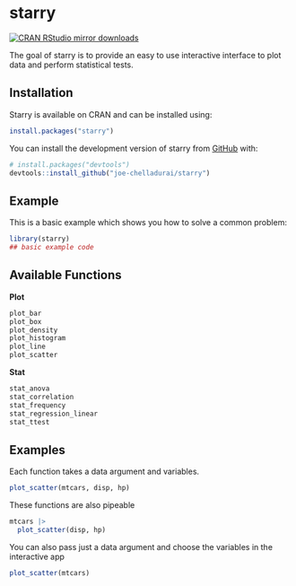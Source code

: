 # starry

<!-- badges: start -->
[![CRAN RStudio mirror downloads](https://cranlogs.r-pkg.org/badges/grand-total/starry?color=blue)](https://r-pkg.org/pkg/starry)
<!-- badges: end -->




The goal of starry is to provide an easy to use interactive interface to plot data and perform statistical tests.



## Installation


Starry is available on CRAN and can be installed using:

```r
install.packages("starry")
```

You can install the development version of starry from [GitHub](https://github.com/) with:

``` r
# install.packages("devtools")
devtools::install_github("joe-chelladurai/starry")
```

## Example

This is a basic example which shows you how to solve a common problem:

``` r
library(starry)
## basic example code
```


## Available Functions

**Plot**
``` r
plot_bar
plot_box
plot_density
plot_histogram
plot_line
plot_scatter
```

**Stat**
``` r
stat_anova
stat_correlation
stat_frequency
stat_regression_linear
stat_ttest
```


## Examples

Each function takes a data argument and variables.
``` r
plot_scatter(mtcars, disp, hp)
```
These functions are also pipeable

``` r
mtcars |>
  plot_scatter(disp, hp)
```

You can also pass just a data argument and choose the variables in the interactive app
``` r
plot_scatter(mtcars)
```
